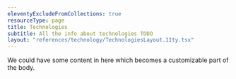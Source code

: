 ```yaml
---
eleventyExcludeFromCollections: true
resourceType: page
title: Technologies
subtitle: All the info about technologies TODO
layout: "references/technology/TechnologiesLayout.11ty.tsx"
---
```


We could have some content in here which becomes a customizable part of the body.